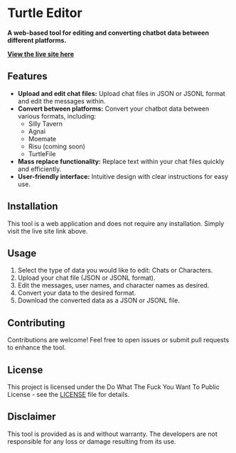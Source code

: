 # Turtle Editor

**A web-based tool for editing and converting chatbot data between different platforms.**

**[View the live site here](https://daturtleguy.github.io/Turtle-Editor/)**

## Features

* **Upload and edit chat files:** Upload chat files in JSON or JSONL format and edit the messages within.
* **Convert between platforms:** Convert your chatbot data between various formats, including:
    * Silly Tavern
    * Agnai
    * Moemate
    * Risu (coming soon)
    * TurtleFile
* **Mass replace functionality:** Replace text within your chat files quickly and efficiently.
* **User-friendly interface:** Intuitive design with clear instructions for easy use.

## Installation

This tool is a web application and does not require any installation. Simply visit the live site link above.

## Usage

1. Select the type of data you would like to edit: Chats or Characters.
2. Upload your chat file (JSON or JSONL format).
3. Edit the messages, user names, and character names as desired.
4. Convert your data to the desired format.
5. Download the converted data as a JSON or JSONL file.

## Contributing

Contributions are welcome! Feel free to open issues or submit pull requests to enhance the tool.

## License

This project is licensed under the Do What The Fuck You Want To Public License - see the [LICENSE](LICENSE) file for details.

## Disclaimer

This tool is provided as is and without warranty. The developers are not responsible for any loss or damage resulting from its use.
